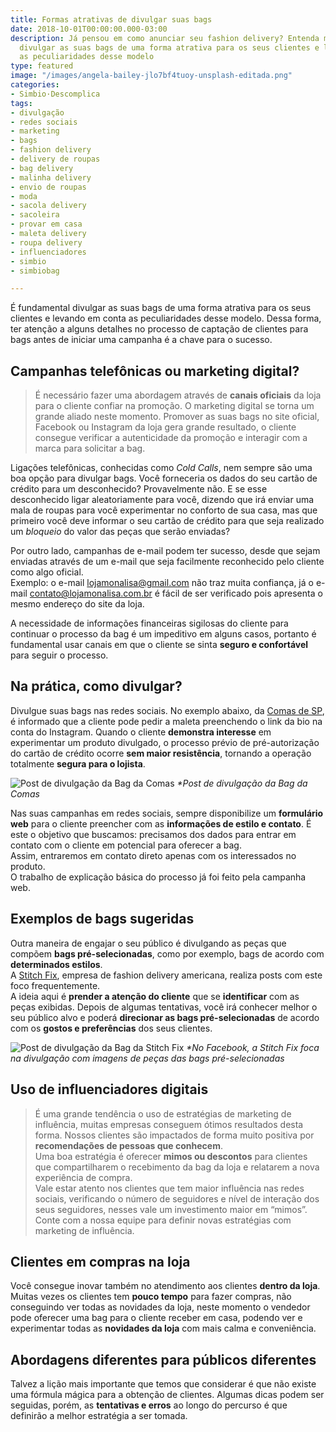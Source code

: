```yaml
---
title: Formas atrativas de divulgar suas bags
date: 2018-10-01T00:00:00.000-03:00
description: Já pensou em como anunciar seu fashion delivery? Entenda mais sobre como
  divulgar as suas bags de uma forma atrativa para os seus clientes e levando em conta
  as peculiaridades desse modelo
type: featured
image: "/images/angela-bailey-jlo7bf4tuoy-unsplash-editada.png"
categories:
- Simbio·Descomplica
tags:
- divulgação
- redes sociais
- marketing
- bags
- fashion delivery
- delivery de roupas
- bag delivery
- malinha delivery
- envio de roupas
- moda
- sacola delivery
- sacoleira
- provar em casa
- maleta delivery
- roupa delivery
- influenciadores
- simbio
- simbiobag

---
```

É fundamental divulgar as suas bags de uma forma atrativa para os seus clientes e levando em conta as peculiaridades desse modelo. Dessa forma, ter atenção a alguns detalhes no processo de captação de clientes para bags antes de iniciar uma campanha é a chave para o sucesso.

## Campanhas telefônicas ou marketing digital?

> É necessário fazer uma abordagem através de **canais oficiais** da loja para o cliente confiar na promoção. O marketing digital se torna um grande aliado neste momento. Promover as suas bags no site oficial, Facebook ou Instagram da loja gera grande resultado, o cliente consegue verificar a autenticidade da promoção e interagir com a marca para solicitar a bag.

Ligações telefônicas, conhecidas como _Cold Calls_, nem sempre são uma boa opção para divulgar bags. Você forneceria os dados do seu cartão de crédito para um desconhecido? Provavelmente não. E se esse desconhecido ligar aleatoriamente para você, dizendo que irá enviar uma mala de roupas para você experimentar no conforto de sua casa, mas que primeiro você deve informar o seu cartão de crédito para que seja realizado um _bloqueio_ do valor das peças que serão enviadas?

Por outro lado, campanhas de e-mail podem ter sucesso, desde que sejam enviadas através de um e-mail que seja facilmente reconhecido pelo cliente como algo oficial.  
Exemplo: o e-mail lojamonalisa@gmail.com não traz muita confiança, já o e-mail contato@lojamonalisa.com.br é fácil de ser verificado pois apresenta o mesmo endereço do site da loja.

A necessidade de informações financeiras sigilosas do cliente para continuar o processo da bag é um impeditivo em alguns casos, portanto é fundamental usar canais em que o cliente se sinta **seguro e confortável** para seguir o processo.

## Na prática, como divulgar?

Divulgue suas bags nas redes sociais. No exemplo abaixo, da [Comas de SP](https://comas.com.br/), é informado que a cliente pode pedir a maleta preenchendo o link da bio na conta do Instagram. Quando o cliente **demonstra interesse** em experimentar um produto divulgado, o processo prévio de pré-autorização do cartão de crédito ocorre **sem maior resistência**, tornando a operação totalmente **segura para o lojista**.

![Post de divulgação da Bag da Comas](https://www.portalfashiondelivery.com.br/img/conteudo/comasbag.png) _*Post de divulgação da Bag da Comas_

Nas suas campanhas em redes sociais, sempre disponibilize um **formulário web** para o cliente preencher com as **informações de estilo e contato**. É este o objetivo que buscamos: precisamos dos dados para entrar em contato com o cliente em potencial para oferecer a bag.  
Assim, entraremos em contato direto apenas com os interessados no produto.  
O trabalho de explicação básica do processo já foi feito pela campanha web.

## Exemplos de bags sugeridas

Outra maneira de engajar o seu público é divulgando as peças que compõem **bags pré-selecionadas**, como por exemplo, bags de acordo com **determinados estilos**.  
A [Stitch Fix](https://www.stitchfix.com/), empresa de fashion delivery americana, realiza posts com este foco frequentemente.  
A ideia aqui é **prender a atenção do cliente** que se **identificar** com as peças exibidas. Depois de algumas tentativas, você irá conhecer melhor o seu público alvo e poderá **direcionar as bags pré-selecionadas** de acordo com os **gostos e preferências** dos seus clientes.

![Post de divulgação da Bag da Stitch Fix](https://www.portalfashiondelivery.com.br/img/conteudo/baginsta2.png) _*No Facebook, a Stitch Fix foca na divulgação com imagens de peças das bags pré-selecionadas_

## Uso de influenciadores digitais

> É uma grande tendência o uso de estratégias de marketing de influência, muitas empresas conseguem ótimos resultados desta forma. Nossos clientes são impactados de forma muito positiva por **recomendações de pessoas que conhecem**.  
> Uma boa estratégia é oferecer **mimos ou descontos** para clientes que compartilharem o recebimento da bag da loja e relatarem a nova experiência de compra.  
> Vale estar atento nos clientes que tem maior influência nas redes sociais, verificando o número de seguidores e nível de interação dos seus seguidores, nesses vale um investimento maior em “mimos”.  
> Conte com a nossa equipe para definir novas estratégias com marketing de influência.

## Clientes em compras na loja

Você consegue inovar também no atendimento aos clientes **dentro da loja**. Muitas vezes os clientes tem **pouco tempo** para fazer compras, não conseguindo ver todas as novidades da loja, neste momento o vendedor pode oferecer uma bag para o cliente receber em casa, podendo ver e experimentar todas as **novidades da loja** com mais calma e conveniência.

## Abordagens diferentes para públicos diferentes

Talvez a lição mais importante que temos que considerar é que não existe uma fórmula mágica para a obtenção de clientes. Algumas dicas podem ser seguidas, porém, as **tentativas e erros** ao longo do percurso é que definirão a melhor estratégia a ser tomada.